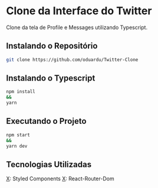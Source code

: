 # Clone da Interface do Twitter

Clone da tela de Profile e Messages utilizando Typescript.

## Instalando o Repositório

```bash
git clone https://github.com/oduardu/Twitter-Clone
```

## Instalando o Typescript

```bash
npm install
&&
yarn 
```

## Executando o Projeto

```bash
npm start 
&&
yarn dev
```

## Tecnologias Utilizadas

 [X]: TypeScript
 [X]: ReactJS
 [X]: Styled Components
 [X]: React-Router-Dom

 

